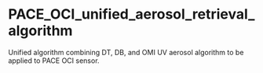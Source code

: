 # PACE_OCI_unified_aerosol_retrieval_algorithm
Unified algorithm combining DT, DB, and OMI UV aerosol algorithm to be applied to PACE OCI sensor.
